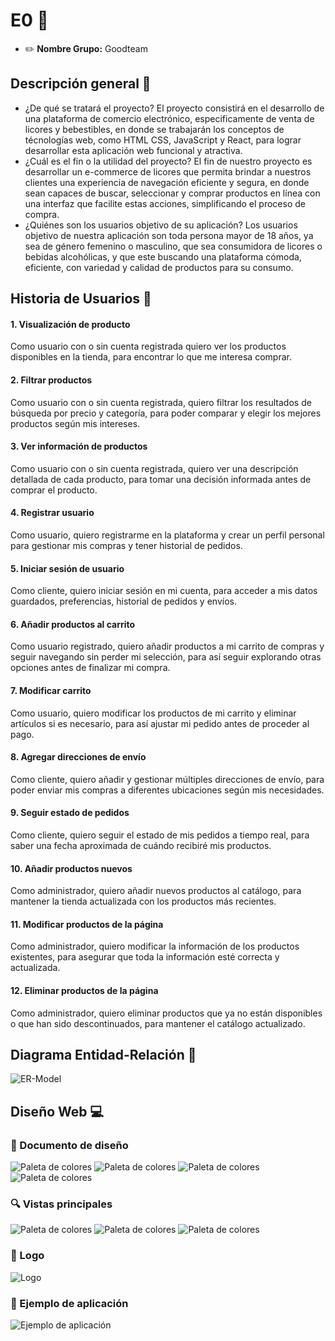 # E0 :construction:

* :pencil2: **Nombre Grupo:** Goodteam


## Descripción general :thought_balloon:

- ¿De qué se tratará el proyecto?
El proyecto consistirá en el desarrollo de una plataforma de comercio electrónico, especificamente de venta de licores y bebestibles, en donde se trabajarán los conceptos de técnologías web, como HTML CSS, JavaScript y React, para lograr desarrollar esta aplicación web funcional y atractiva.
- ¿Cuál es el fin o la utilidad del proyecto?
El fin de nuestro proyecto es desarrollar un e-commerce de licores que permita brindar a nuestros clientes una experiencia de navegación eficiente y segura, en donde sean capaces de buscar, seleccionar y comprar productos en línea con una interfaz que facilite estas acciones, simplificando el proceso de compra.
- ¿Quiénes son los usuarios objetivo de su aplicación?
Los usuarios objetivo de nuestra aplicación son toda persona mayor de 18 años, ya sea de género femenino o masculino, que sea consumidora de licores o bebidas alcohólicas, y que este buscando una plataforma cómoda, eficiente, con variedad y calidad de productos para su consumo.
## Historia de Usuarios :busts_in_silhouette:

#### 1. Visualización de producto

Como usuario con o sin cuenta registrada quiero ver los productos disponibles en la tienda, para encontrar lo que me interesa comprar.

#### 2. Filtrar productos

Como usuario con o sin cuenta registrada, quiero filtrar los resultados de búsqueda por precio y categoría, para poder comparar y elegir los mejores productos según mis intereses.

#### 3. Ver información de productos

Como usuario con o sin cuenta registrada, quiero ver una descripción detallada de cada producto, para tomar una decisión informada antes de comprar el producto.

#### 4. Registrar usuario

Como usuario, quiero registrarme en la plataforma y crear un perfil personal para gestionar mis compras y tener historial de pedidos.

#### 5. Iniciar sesión de usuario

Como cliente, quiero iniciar sesión en mi cuenta, para acceder a mis datos guardados, preferencias, historial de pedidos y envíos.

#### 6. Añadir productos al carrito

Como usuario registrado, quiero añadir productos a mi carrito de compras y seguir navegando sin perder mi selección, para así seguir explorando otras opciones antes de finalizar mi compra.

#### 7. Modificar carrito

Como usuario, quiero modificar los productos de mi carrito y eliminar artículos si es necesario, para así ajustar mi pedido antes de proceder al pago.


#### 8. Agregar direcciones de envío

Como cliente, quiero añadir y gestionar múltiples direcciones de envío, para poder enviar mis compras a diferentes ubicaciones según mis necesidades.

#### 9. Seguir estado de pedidos

Como cliente, quiero seguir el estado de mis pedidos a tiempo real, para saber una fecha aproximada de cuándo recibiré mis productos.

#### 10. Añadir productos nuevos

Como administrador, quiero añadir nuevos productos al catálogo, para mantener la tienda actualizada con los productos más recientes.

#### 11. Modificar productos de la página

Como administrador, quiero modificar la información de los productos existentes, para asegurar que toda la información esté correcta y actualizada.

#### 12. Eliminar productos de la página

Como administrador, quiero eliminar productos que ya no están disponibles o que han sido descontinuados, para mantener el catálogo actualizado.



## Diagrama Entidad-Relación :scroll:
<!-- Insertamos la imagen ER-Model.png -->
![ER-Model](assets/ER-Model.png)

## Diseño Web :computer:

<!-- Documento de diseño web -->
### :art: Documento de diseño
![Paleta de colores](assets/Design/PrincipalColors.png)
![Paleta de colores](assets/Design/SecondaryColors.png)
![Paleta de colores](assets/Design/Neutral_Alert.png)
![Paleta de colores](assets/Design/Typography.png)


<!-- Vistas principales -->
### :mag: Vistas principales
![Paleta de colores](assets/Views/ResponsiveDesign1.png)
![Paleta de colores](assets/Views/ResponsiveDesign2.png)
![Paleta de colores](assets/Views/ResponsiveDesign3.png)

<!-- Logo -->
### :art: Logo
![Logo](assets/logo.jpg)

<!-- ejemplo de aplicacion -->
### :iphone: Ejemplo de aplicación
![Ejemplo de aplicación](assets/PatternApplication.png)
